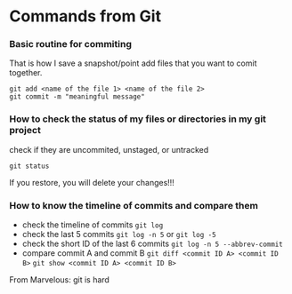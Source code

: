 # Commands from Git


### Basic routine for commiting

That is how I save a snapshot/point
add files that you want to comit together.
```
git add <name of the file 1> <name of the file 2>
git commit -m "meaningful message"
```



### How to check the status of my files or directories in my git project

check if they are uncommited, unstaged, or untracked

`git status`

If you restore, you will delete your changes!!!

### How to know the timeline of commits and compare them
- check the timeline of commits
`git log   `
- check the last 5 commits
`git log -n 5` or `git log -5`
- check the short ID of the last 6 commits
`git log -n 5 --abbrev-commit`
- compare commit A and commit B
`git diff <commit ID A> <commit ID B>`
`git show <commit ID A> <commit ID B>`

From Marvelous: git is hard
